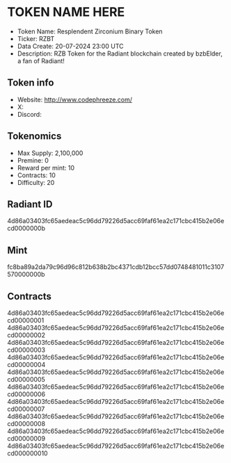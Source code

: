 # TOKEN NAME HERE

- Token Name: Resplendent Zirconium Binary Token
- Ticker: RZBT
- Data Create: 20-07-2024 23:00 UTC
- Description: RZB Token for the Radiant blockchain created by bzbElder, a fan of Radiant!

## Token info
- Website: http://www.codephreeze.com/
- X: 
- Discord: 

## Tokenomics
- Max Supply:  2,100,000
- Premine:   0
- Reward per mint:  10
- Contracts:   10
- Difficulty: 20

## Radiant ID
4d86a03403fc65aedeac5c96dd79226d5acc69faf61ea2c171cbc415b2e06ecd0000000b

## Mint
fc8ba89a2da79c96d96c812b638b2bc4371cdb12bcc57dd0748481011c3107570000000b

## Contracts
4d86a03403fc65aedeac5c96dd79226d5acc69faf61ea2c171cbc415b2e06ecd00000001
4d86a03403fc65aedeac5c96dd79226d5acc69faf61ea2c171cbc415b2e06ecd00000002
4d86a03403fc65aedeac5c96dd79226d5acc69faf61ea2c171cbc415b2e06ecd00000003
4d86a03403fc65aedeac5c96dd79226d5acc69faf61ea2c171cbc415b2e06ecd00000004
4d86a03403fc65aedeac5c96dd79226d5acc69faf61ea2c171cbc415b2e06ecd00000005
4d86a03403fc65aedeac5c96dd79226d5acc69faf61ea2c171cbc415b2e06ecd00000006
4d86a03403fc65aedeac5c96dd79226d5acc69faf61ea2c171cbc415b2e06ecd00000007
4d86a03403fc65aedeac5c96dd79226d5acc69faf61ea2c171cbc415b2e06ecd00000008
4d86a03403fc65aedeac5c96dd79226d5acc69faf61ea2c171cbc415b2e06ecd00000009
4d86a03403fc65aedeac5c96dd79226d5acc69faf61ea2c171cbc415b2e06ecd000000010
